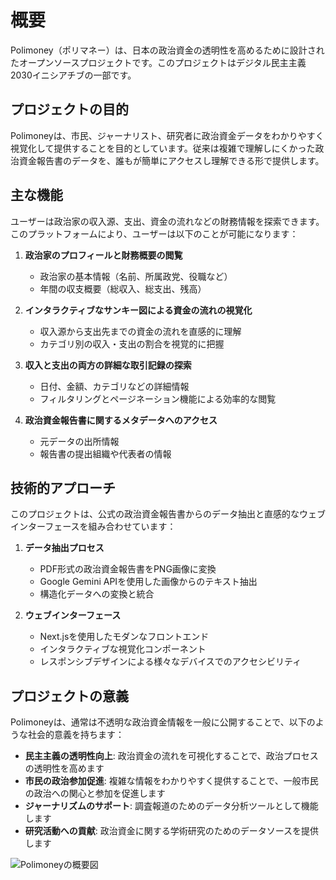 # 概要

Polimoney（ポリマネー）は、日本の政治資金の透明性を高めるために設計されたオープンソースプロジェクトです。このプロジェクトはデジタル民主主義2030イニシアチブの一部です。

## プロジェクトの目的

Polimoneyは、市民、ジャーナリスト、研究者に政治資金データをわかりやすく視覚化して提供することを目的としています。従来は複雑で理解しにくかった政治資金報告書のデータを、誰もが簡単にアクセスし理解できる形で提供します。

## 主な機能

ユーザーは政治家の収入源、支出、資金の流れなどの財務情報を探索できます。このプラットフォームにより、ユーザーは以下のことが可能になります：

1. **政治家のプロフィールと財務概要の閲覧**
   - 政治家の基本情報（名前、所属政党、役職など）
   - 年間の収支概要（総収入、総支出、残高）

2. **インタラクティブなサンキー図による資金の流れの視覚化**
   - 収入源から支出先までの資金の流れを直感的に理解
   - カテゴリ別の収入・支出の割合を視覚的に把握

3. **収入と支出の両方の詳細な取引記録の探索**
   - 日付、金額、カテゴリなどの詳細情報
   - フィルタリングとページネーション機能による効率的な閲覧

4. **政治資金報告書に関するメタデータへのアクセス**
   - 元データの出所情報
   - 報告書の提出組織や代表者の情報

## 技術的アプローチ

このプロジェクトは、公式の政治資金報告書からのデータ抽出と直感的なウェブインターフェースを組み合わせています：

1. **データ抽出プロセス**
   - PDF形式の政治資金報告書をPNG画像に変換
   - Google Gemini APIを使用した画像からのテキスト抽出
   - 構造化データへの変換と統合

2. **ウェブインターフェース**
   - Next.jsを使用したモダンなフロントエンド
   - インタラクティブな視覚化コンポーネント
   - レスポンシブデザインによる様々なデバイスでのアクセシビリティ

## プロジェクトの意義

Polimoneyは、通常は不透明な政治資金情報を一般に公開することで、以下のような社会的意義を持ちます：

- **民主主義の透明性向上**: 政治資金の流れを可視化することで、政治プロセスの透明性を高めます
- **市民の政治参加促進**: 複雑な情報をわかりやすく提供することで、一般市民の政治への関心と参加を促進します
- **ジャーナリズムのサポート**: 調査報道のためのデータ分析ツールとして機能します
- **研究活動への貢献**: 政治資金に関する学術研究のためのデータソースを提供します

![Polimoneyの概要図](https://raw.githubusercontent.com/digitaldemocracy2030/polimoney/main/public/ogp.png)
